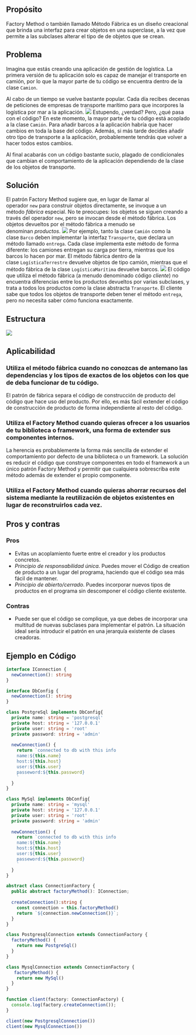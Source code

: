 ## Propósito
Factory Method o también llamado Método Fábrica es un diseño creacional que brinda una interfaz para crear objetos en una superclase, a la vez que permite a las subclases alterar el tipo de de objetos que se crean.

## Problema
Imagina que estás creando una aplicación de gestión de logística. La primera versión de tu aplicación solo es capaz de manejar el transporte en camión, por lo que la mayor parte de tu código se encuentra dentro de la clase `Camion`.

Al cabo de un tiempo se vuelve bastante popular. Cada día recibes decenas de peticiones de empresas de transporte marítimo para que incorpores la logística por mar a la aplicación.
![](https://i.imgur.com/iPdNl18.png)
Estupendo, ¿verdad? Pero, ¿qué pasa con el código? En este momento, la mayor parte de tu código está acoplado a la clase `Camión`. Para añadir barcos a la aplicación habría que hacer cambios en toda la base del código. Además, si más tarde decides añadir otro tipo de transporte a la aplicación, probablemente tendrás que volver a hacer todos estos cambios.

Al final acabarás con un código bastante sucio, plagado de condicionales que cambian el comportamiento de la aplicación dependiendo de la clase de los objetos de transporte.
## Solución
El patrón Factory Method sugiere que, en lugar de llamar al operador `new` para construir objetos directamente, se invoque a un método _fábrica_ especial. No te preocupes: los objetos se siguen creando a través del operador `new`, pero se invocan desde el método fábrica. Los objetos devueltos por el método fábrica a menudo se denominan _productos_.
![](https://i.imgur.com/WDRfodj.png)
Por ejemplo, tanto la clase `Camión` como la clase `Barco` deben implementar la interfaz `Transporte`, que declara un método llamado `entrega`. Cada clase implementa este método de forma diferente: los camiones entregan su carga por tierra, mientras que los barcos lo hacen por mar. El método fábrica dentro de la clase `LogísticaTerrestre` devuelve objetos de tipo camión, mientras que el método fábrica de la clase `LogísticaMarítima` devuelve barcos.
![](https://i.imgur.com/mHmHjST.png)
El código que utiliza el método fábrica (a menudo denominado código _cliente_) no encuentra diferencias entre los productos devueltos por varias subclases, y trata a todos los productos como la clase abstracta `Transporte`. El cliente sabe que todos los objetos de transporte deben tener el método `entrega`, pero no necesita saber cómo funciona exactamente.
## Estructura
![](https://i.imgur.com/QQTv6c6.png)
## Aplicabilidad
### Utiliza el método fábrica cuando no conozcas de antemano las dependencias y los tipos de exactos de los objetos con los que de deba funcionar de tu código.

El patrón de fábrica separa el código de construcción de producto del código que hace uso del producto. Por ello, es más fácil extender el código de construcción de producto de forma independiente al resto del código.
### Utiliza el Factory Method cuando quieras ofrecer a los usuarios de tu biblioteca o framework, una forma de extender sus componentes internos.

La herencia es probablemente la forma más sencilla de extender el comportamiento por defecto de una biblioteca o un framework. La solución es reducir el código que construye componentes en todo el framework a un único patrón Factory Method y permitir que cualquiera sobrescriba este método además de extender el propio componente.
### Utiliza el Factory Method cuando quieras ahorrar recursos del sistema mediante la reutilización de objetos existentes en lugar de reconstruirlos cada vez.
## Pros y contras
### Pros
- Evitas un acoplamiento fuerte entre el creador y los productos concretos.
- *Principio de responsabilidad única*. Puedes mover el Código de creation de producto a un lugar del programa, haciendo que el código sea más fácil de mantener.
- *Principio de abierto/cerrado*. Puedes incorporar nuevos tipos de productos en el programa sin descomponer el código cliente existente.
### Contras
- Puede ser que el código se complique, ya que debes de incorporar una multitud de nuevas subclases para implementar el patrón. La situación ideal sería introducir el patrón en una jerarquía existente de clases creadoras.
## Ejemplo en Código
```ts
interface IConnection {
  newConnection(): string
}

interface DbConfig {
  newConnection(): string
}

class PostgreSql implements DbConfig{
  private name: string = 'postgresql'
  private host: string = '127.0.0.1'
  private user: string = 'root'
  private password: string = 'admin'
  
  newConnection() {
    return `connected to db with this info 
    name:${this.name}
    host:${this.host}
    user:${this.user}
    passeword:${this.password}
    `
  }
}

class MySql implements DbConfig{
  private name: string = 'mysql'
  private host: string = '127.0.0.1'
  private user: string = 'root'
  private password: string = 'admin'
  
  newConnection() {
    return `connected to db with this info 
    name:${this.name}
    host:${this.host}
    user:${this.user}
    passeword:${this.password}
    `
  }
}

abstract class ConnectionFactory {
  public abstract factoryMethod(): IConnection;
  
  createConnection():string {
    const connection = this.factoryMethod()
    return `${connection.newConnection()}`;
  }
}

class PostgresqlConnection extends ConnectionFactory {
  factoryMethod() {
    return new PostgreSql()
  }
}

class MysqlConnection extends ConnectionFactory {
   factoryMethod() {
    return new MySql()
  } 
}

function client(factory: ConnectionFactory) {
  console.log(factory.createConnection());
}

client(new PostgresqlConnection())
client(new MysqlConnection())
```

